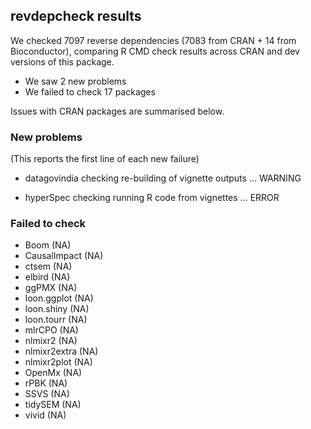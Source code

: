 ## revdepcheck results

We checked 7097 reverse dependencies (7083 from CRAN + 14 from Bioconductor), comparing R CMD check results across CRAN and dev versions of this package.

 * We saw 2 new problems
 * We failed to check 17 packages

Issues with CRAN packages are summarised below.

### New problems
(This reports the first line of each new failure)

* datagovindia
  checking re-building of vignette outputs ... WARNING

* hyperSpec
  checking running R code from vignettes ... ERROR

### Failed to check

* Boom         (NA)
* CausalImpact (NA)
* ctsem        (NA)
* elbird       (NA)
* ggPMX        (NA)
* loon.ggplot  (NA)
* loon.shiny   (NA)
* loon.tourr   (NA)
* mlrCPO       (NA)
* nlmixr2      (NA)
* nlmixr2extra (NA)
* nlmixr2plot  (NA)
* OpenMx       (NA)
* rPBK         (NA)
* SSVS         (NA)
* tidySEM      (NA)
* vivid        (NA)
